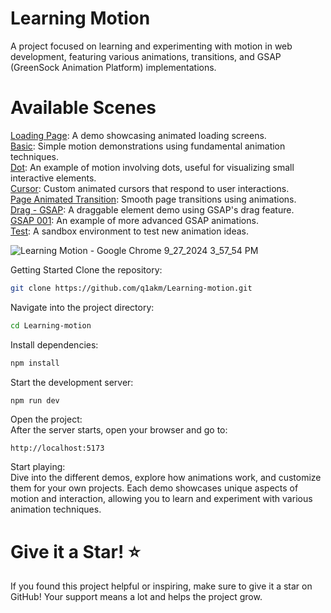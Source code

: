 # Learning Motion
A project focused on learning and experimenting with motion in web development, featuring various animations, transitions, and GSAP (GreenSock Animation Platform) implementations.

# Available Scenes

<a href="src/routes/LoadingPage.jsx">Loading Page</a>: A demo showcasing animated loading screens.
<br/>
<a href="src/routes/Basic.jsx">Basic</a>: Simple motion demonstrations using fundamental animation techniques.
<br/>
<a href="src/routes/Dot.jsx">Dot</a>: An example of motion involving dots, useful for visualizing small interactive elements.
<br/>
<a href="src/routes/cursor/Cursor.jsx">Cursor</a>: Custom animated cursors that respond to user interactions.
<br/>
<a href="src/routes/pageTrans/PageTrans.jsx">Page Animated Transition</a>: Smooth page transitions using animations.
<br/>
<a href="src/routes/Drag.jsx">Drag - GSAP</a>: A draggable element demo using GSAP's drag feature.
<br/>
<a href="src/routes/GSAP001.jsx">GSAP 001</a>: An example of more advanced GSAP animations.
<br/>
<a href="src/routes/Test/Test.jsx">Test</a>: A sandbox environment to test new animation ideas.

![Learning Motion - Google Chrome 9_27_2024 3_57_54 PM](https://github.com/user-attachments/assets/5c7fcc4c-5a63-41a6-819f-4b5974948037)


Getting Started
Clone the repository:

```bash
git clone https://github.com/q1akm/Learning-motion.git
```
Navigate into the project directory:

``` bash
cd Learning-motion
```
Install dependencies:

```bash
npm install
```
Start the development server:

``` bash
npm run dev
```
Open the project: 
<br/>
After the server starts, open your browser and go to:

```arduino
http://localhost:5173
```
Start playing:
<br/>
Dive into the different demos, explore how animations work, and customize them for your own projects. Each demo showcases unique aspects of motion and interaction, allowing you to learn and experiment with various animation techniques.

# Give it a Star! ⭐
If you found this project helpful or inspiring, make sure to give it a star on GitHub! Your support means a lot and helps the project grow.
